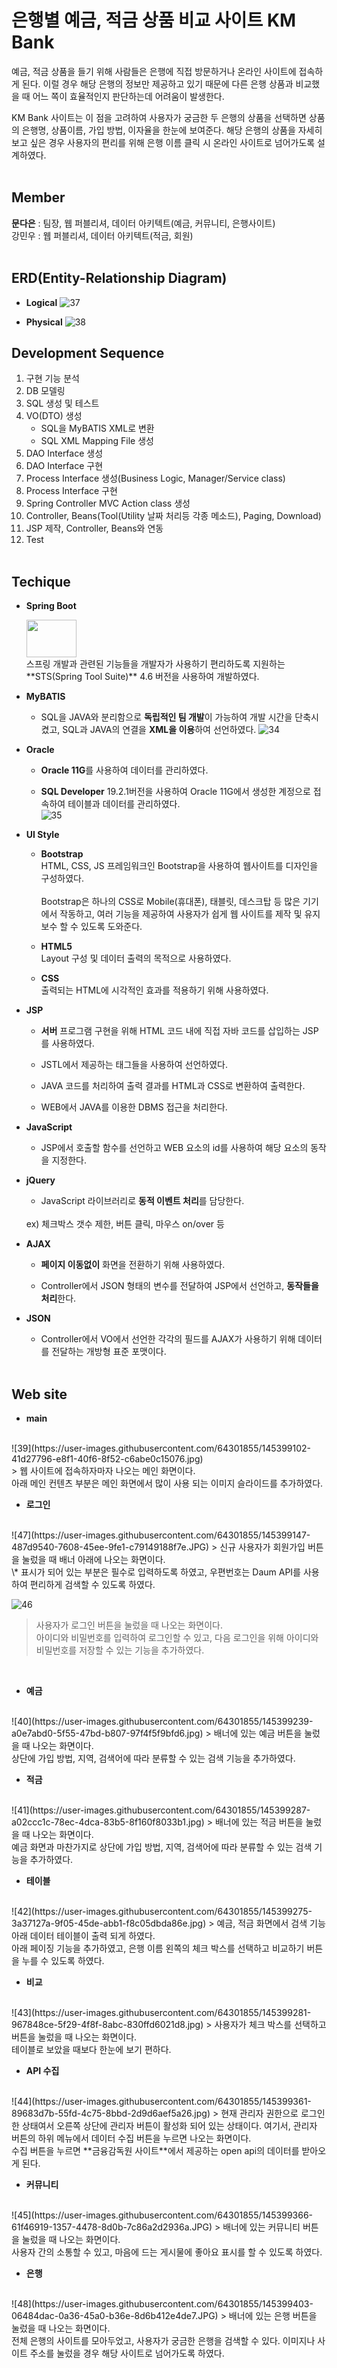 # 은행별 예금, 적금 상품 비교 사이트 KM Bank

예금, 적금 상품을 들기 위해 사람들은 은행에 직접 방문하거나 온라인 사이트에 접속하게 된다. 이럴 경우 해당 은행의 정보만 제공하고 있기 때문에 다른 은행 상품과 비교했을 때 어느 쪽이 효율적인지 판단하는데 어려움이 발생한다.

KM Bank 사이트는 이 점을 고려하여 사용자가 궁금한 두 은행의 상품을 선택하면 상품의 은행명, 상품이름, 가입 방법, 이자율을 한눈에 보여준다. 해당 은행의 상품을 자세히 보고 싶은 경우 사용자의 편리를 위해 은행 이름 클릭 시 온라인 사이트로 넘어가도록 설계하였다.<br><br>

## Member

**문다은** : 팀장, 웹 퍼블리셔, 데이터 아키텍트(예금, 커뮤니티, 은행사이트)<br>
강민우 : 웹 퍼블리셔, 데이터 아키텍트(적금, 회원)<br><br>

## ERD(Entity-Relationship Diagram)

- **Logical**
![37](https://user-images.githubusercontent.com/64301855/145398406-b53cb240-c259-43a4-bdd0-15b8bf0c291f.jpg)

- **Physical**
![38](https://user-images.githubusercontent.com/64301855/145398409-14a8bebf-21e8-428c-9b24-5254ebc70475.jpg)

## Development Sequence

1. 구현 기능 분석
2. DB 모델링
3. SQL 생성 및 테스트
4. VO(DTO) 생성
	- SQL을 MyBATIS XML로 변환
	- SQL XML Mapping File 생성
5. DAO Interface 생성
6. DAO Interface 구현
7. Process Interface 생성(Business Logic, Manager/Service class)
8. Process Interface 구현
9. Spring Controller MVC Action class 생성
10. Controller, Beans(Tool(Utility 날짜 처리등 각종 메소드), Paging, Download)
11. JSP 제작, Controller, Beans와 연동
12. Test
<br><br>

## Techique

- **Spring Boot**

	<img src="https://user-images.githubusercontent.com/64301855/145398589-fb3234c0-a350-4111-acd3-61e3ee49a812.jpg" width="80" height="60"> 
	<br>스프링 개발과 관련된 기능들을 개발자가 사용하기 편리하도록 지원하는 **STS(Spring Tool Suite)** 4.6 버전을 사용하여 개발하였다.

- **MyBATIS**

	- SQL을 JAVA와 분리함으로 **독립적인 팀 개발**이 가능하여 개발 시간을 단축시켰고, SQL과 JAVA의 연결을 **XML을 이용**하여 선언하였다.
    ![34](https://user-images.githubusercontent.com/64301855/145398590-65c37172-9823-462c-aecf-2f8a19306a2c.JPG)

- **Oracle**

	- **Oracle 11G**를 사용하여 데이터를 관리하였다.

	- **SQL Developer** 19.2.1버전을 사용하여 Oracle 11G에서 생성한 계정으로 접속하여 테이블과 데이터를 관리하였다.<br>
    ![35](https://user-images.githubusercontent.com/64301855/145398591-43a711e1-a470-4702-bbaa-9e10b32494ae.JPG)

- **UI Style**

	- **Bootstrap**<br>
    HTML, CSS, JS 프레임워크인 Bootstrap을 사용하여 웹사이트를 디자인을 구성하였다.
    <br><br>
    Bootstrap은 하나의 CSS로 Mobile(휴대폰), 태블릿, 데스크탑 등 많은 기기에서 작동하고, 여러 기능을 제공하여 사용자가 쉽게 웹 사이트를 제작 및 유지 보수 할 수 있도록 도와준다.

	- **HTML5**<br>
    Layout 구성 및 데이터 출력의 목적으로 사용하였다.

  - **CSS**<br>
    출력되는 HTML에 시각적인 효과를 적용하기 위해 사용하였다.

- **JSP**

	- **서버** 프로그램 구현을 위해 HTML 코드 내에 직접 자바 코드를 삽입하는 JSP를 사용하였다.

	- JSTL에서 제공하는 태그들을 사용하여 선언하였다.

  - JAVA 코드를 처리하여 출력 결과를 HTML과 CSS로 변환하여 출력한다.

  - WEB에서 JAVA를 이용한 DBMS 접근을 처리한다.

- **JavaScript**

	- JSP에서 호출할 함수를 선언하고 WEB 요소의 id를 사용하여 해당 요소의 동작을 지정한다.

- **jQuery**

	- JavaScript 라이브러리로 **동적 이벤트 처리**를 담당한다.
    <br>
    ex) 체크박스 갯수 제한, 버튼 클릭, 마우스 on/over 등

- **AJAX**

	- **페이지 이동없이** 화면을 전환하기 위해 사용하였다.

	- Controller에서 JSON 형태의 변수를 전달하여 JSP에서 선언하고, **동작들을 처리**한다.

- **JSON**

	- Controller에서 VO에서 선언한 각각의 필드를 AJAX가 사용하기 위해 데이터를 전달하는 개방형 표준 포맷이다.<br><br>

## Web site

- **main**

<br>
![39](https://user-images.githubusercontent.com/64301855/145399102-41d27796-e8f1-40f6-8f52-c6abe0c15076.jpg)
<br>
> 웹 사이트에 접속하자마자 나오는 메인 화면이다.<br>
아래 메인 컨텐츠 부분은 메인 화면에서 많이 사용 되는 이미지 슬라이드를 추가하였다.

<br>

- **로그인**

<br>
![47](https://user-images.githubusercontent.com/64301855/145399147-487d9540-7608-45ee-9fe1-c79149188f7e.JPG)
> 신규 사용자가 회원가입 버튼을 눌렀을 때 배너 아래에 나오는 화면이다.<br>
\* 표시가 되어 있는 부분은 필수로 입력하도록 하였고, 우편번호는 Daum API를 사용하여 편리하게 검색할 수 있도록 하였다.

<br>

![46](https://user-images.githubusercontent.com/64301855/145399186-6945ef0c-a47c-49aa-a414-f01ac6ea2b2a.JPG)
> 사용자가 로그인 버튼을 눌렀을 때 나오는 화면이다.<br>
아이디와 비밀번호를 입력하여 로그인할 수 있고, 다음 로그인을 위해 아이디와 비밀번호를 저장할 수 있는 기능을 추가하였다.

<br>

- **예금**

<br>
![40](https://user-images.githubusercontent.com/64301855/145399239-a0e7abd0-5f55-47bd-b807-97f4f5f9bfd6.jpg)
> 배너에 있는 예금 버튼을 눌렀을 때 나오는 화면이다.<br>
상단에 가입 방법, 지역, 검색어에 따라 분류할 수 있는 검색 기능을 추가하였다.

<br>

- **적금**

<br>
![41](https://user-images.githubusercontent.com/64301855/145399287-a02ccc1c-78ec-4dca-83b5-8f160f8033b1.jpg)
> 배너에 있는 적금 버튼을 눌렀을 때 나오는 화면이다.<br>
예금 화면과 마찬가지로 상단에 가입 방법, 지역, 검색어에 따라 분류할 수 있는 검색 기능을 추가하였다.

<br>

- **테이블**

<br>
![42](https://user-images.githubusercontent.com/64301855/145399275-3a37127a-9f05-45de-abb1-f8c05dbda86e.jpg)
> 예금, 적금 화면에서 검색 기능 아래 데이터 테이블이 출력 되게 하였다.<br>
아래 페이징 기능을 추가하였고, 은행 이름 왼쪽의 체크 박스를 선택하고 비교하기 버튼을 누를 수 있도록 하였다.

<br>

- **비교**

<br>
![43](https://user-images.githubusercontent.com/64301855/145399281-967848ce-5f29-4f8f-8abc-830ffd6021d8.jpg)
> 사용자가 체크 박스를 선택하고 버튼을 눌렀을 때 나오는 화면이다.<br>
테이블로 보았을 때보다 한눈에 보기 편하다.

<br>

- **API 수집**

<br>
![44](https://user-images.githubusercontent.com/64301855/145399361-89683d7b-55fd-4c75-8bbd-2d9d6aef5a26.jpg)
> 현재 관리자 권한으로 로그인한 상태여서 오른쪽 상단에 관리자 버튼이 활성화 되어 있는 상태이다. 여기서, 관리자 버튼의 하위 메뉴에서 데이터 수집 버튼을 누르면 나오는 화면이다.<br>
수집 버튼을 누르면 **금융감독원 사이트**에서 제공하는 open api의 데이터를 받아오게 된다.

<br>

- **커뮤니티**

<br>
![45](https://user-images.githubusercontent.com/64301855/145399366-61f46919-1357-4478-8d0b-7c86a2d2936a.JPG)
> 배너에 있는 커뮤니티 버튼을 눌렀을 때 나오는 화면이다.<br>
사용자 간의 소통할 수 있고, 마음에 드는 게시물에 좋아요 표시를 할 수 있도록 하였다.

<br>

- **은행**

<br>
![48](https://user-images.githubusercontent.com/64301855/145399403-06484dac-0a36-45a0-b36e-8d6b412e4de7.JPG)
> 배너에 있는 은행 버튼을 눌렀을 때 나오는 화면이다.<br>
전체 은행의 사이트를 모아두었고, 사용자가 궁금한 은행을 검색할 수 있다. 이미지나 사이트 주소를 눌렀을 경우 해당 사이트로 넘어가도록 하였다.

<br>
